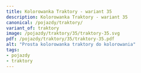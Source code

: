 ```yaml
---
title: Kolorowanka Traktory - wariant 35
description: Kolorowanka Traktory - wariant 35
canonical: /pojazdy/traktory/
variant_of: traktory
image: /pojazdy/traktory/35/traktory-35.svg
pdf: /pojazdy/traktory/35/traktory-35.pdf
alt: "Prosta kolorowanka traktory do kolorowania"
tags:
- pojazdy
- traktory
---
```


